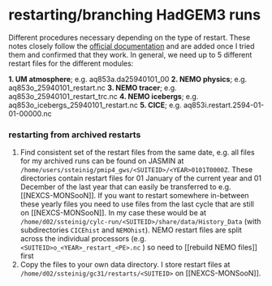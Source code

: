 # restarting/branching HadGEM3 runs

Different procedures necessary depending on the type of restart. These notes closely follow the [official documentation](https://code.metoffice.gov.uk/trac/moci/wiki/tips_CRgeneral#Restartingfromarchivedrestarts) and are added once I tried them and confirmed that they work. In general, we need up to 5 different restart files for the different modules:

**1. UM atmosphere**; e.g. aq853a.da25940101_00
**2. NEMO physics**; e.g. aq853o_25940101_restart.nc
**3. NEMO tracer**; e.g. aq853o_25940101_restart_trc.nc
**4. NEMO icebergs**; e.g. aq853o_icebergs_25940101_restart.nc
**5. CICE**; e.g. aq853i.restart.2594-01-01-00000.nc

### restarting from archived restarts
1. Find consistent set of the restart files from the same date, e.g. all files for my archived runs can be found on JASMIN at `/home/users/ssteinig/pmip4_gws/<SUITEID>/<YEAR>0101T0000Z`. These directories contain restart files for 01 January of the current year and 01 December of the last year that can easily be transferred to e.g. [[NEXCS-MONSooN]]. If you want to restart somewhere in-between these yearly files you need to use files from the last cycle that are still on [[NEXCS-MONSooN]]. In my case these would be at `/home/d02/ssteinig/cylc-run/<SUITEID>/share/data/History_Data` (with subdirectories `CICEhist` and `NEMOhist`). NEMO restart files are split across the individual processors (e.g. `<SUITEID>o_<YEAR>_restart_<PE>.nc` ) so need to [[rebuild NEMO files]] first
2. Copy the files to your own data directory. I store restart files at `/home/d02/ssteinig/gc31/restarts/<SUITEID>` on [[NEXCS-MONSooN]].